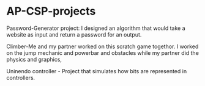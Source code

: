 # AP-CSP-projects
Password-Generator project: I designed an algorithm that would take a website as input and return a password for an output.

Climber-Me and my partner worked on this scratch game togethor. I worked on the jump mechanic and powerbar and obstacles while my partner did the physics and graphics,

Uninendo controller - Project that simulates how bits are represented in controllers.
